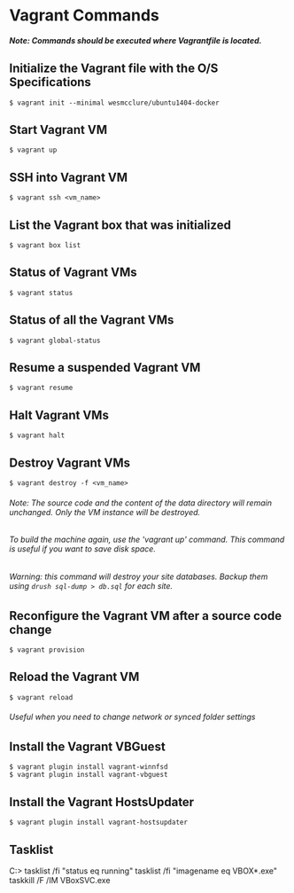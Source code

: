 # Vagrant Commands
##### Note: Commands should be executed where Vagrantfile is located.

## Initialize the Vagrant file with the O/S Specifications

    $ vagrant init --minimal wesmcclure/ubuntu1404-docker

## Start Vagrant VM

    $ vagrant up

## SSH into Vagrant VM

    $ vagrant ssh <vm_name>

## List the Vagrant box that was initialized

    $ vagrant box list

## Status of Vagrant VMs

    $ vagrant status

## Status of all the Vagrant VMs

    $ vagrant global-status

## Resume a suspended Vagrant VM

    $ vagrant resume

## Halt Vagrant VMs

    $ vagrant halt

## Destroy Vagrant VMs

    $ vagrant destroy -f <vm_name>

###### Note: The source code and the content of the data directory will remain unchanged. Only the VM instance will be destroyed.
######  To build the machine again, use the 'vagrant up' command. This command is useful if you want to save disk space.
###### Warning: this command will destroy your site databases. Backup them using `drush sql-dump > db.sql` for each site.

## Reconfigure the Vagrant VM after a source code change

    $ vagrant provision

## Reload the Vagrant VM

    $ vagrant reload

###### Useful when you need to change network or synced folder settings
<!--stackedit_data:
eyJoaXN0b3J5IjpbLTYxNjM0NDAwOSwtMTY4NDk2MjA2Ml19
-->

## Install the Vagrant VBGuest

    $ vagrant plugin install vagrant-winnfsd
    $ vagrant plugin install vagrant-vbguest

## Install the Vagrant HostsUpdater

    $ vagrant plugin install vagrant-hostsupdater

## Tasklist
C:\> tasklist /fi "status eq running"
 tasklist /fi "imagename eq VBOX*.exe"
taskkill /F /IM VBoxSVC.exe

<!--stackedit_data:
eyJoaXN0b3J5IjpbNzYyNjc3NTA0LDE2NTIwOTM4MTQsNzc2OD
QzMjU1XX0=
-->